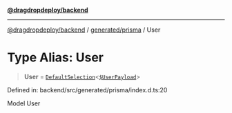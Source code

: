[**@dragdropdeploy/backend**](../../../README.md)

***

[@dragdropdeploy/backend](../../../README.md) / [generated/prisma](../README.md) / User

# Type Alias: User

> **User** = [`DefaultSelection`](../runtime/library/type-aliases/DefaultSelection.md)\<[`$UserPayload`](../namespaces/Prisma/type-aliases/$UserPayload.md)\>

Defined in: backend/src/generated/prisma/index.d.ts:20

Model User
